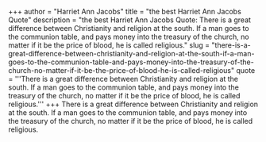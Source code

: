 +++
author = "Harriet Ann Jacobs"
title = "the best Harriet Ann Jacobs Quote"
description = "the best Harriet Ann Jacobs Quote: There is a great difference between Christianity and religion at the south. If a man goes to the communion table, and pays money into the treasury of the church, no matter if it be the price of blood, he is called religious."
slug = "there-is-a-great-difference-between-christianity-and-religion-at-the-south-if-a-man-goes-to-the-communion-table-and-pays-money-into-the-treasury-of-the-church-no-matter-if-it-be-the-price-of-blood-he-is-called-religious"
quote = '''There is a great difference between Christianity and religion at the south. If a man goes to the communion table, and pays money into the treasury of the church, no matter if it be the price of blood, he is called religious.'''
+++
There is a great difference between Christianity and religion at the south. If a man goes to the communion table, and pays money into the treasury of the church, no matter if it be the price of blood, he is called religious.
